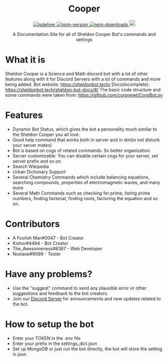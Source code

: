 
<h1 align="center">Cooper</h1>

<p align="center">
    <a href="https://www.jsdelivr.com/package/npm/docsify-darklight-theme">
        <img src="https://img.shields.io/badge/version-0.4-green" alt="jsdeliver">
    </a>
    <a href="https://badge.fury.io/js/docsify-darklight-theme">
        <img src="https://img.shields.io/badge/python-3.8.8-blue" alt="npm-version">
    </a>
    <a href="https://badge.fury.io/js/docsify-darklight-theme">
        <img src="https://img.shields.io/badge/discord.py-1.7.2-blue" alt="npm-downloads">
    </a>
    <a href="https://badge.fury.io/gh/boopathikumar018%2Fdocsify-darklight-theme">
        <img src="https://img.shields.io/badge/build%20status-gamma-red" alt="GitHub version" height="20">
    </a>
</p>


<p align="center">A Documentation Site for all of Sheldon Cooper Bot's commands and settings</p>

# What it is
Sheldon Cooper is a Science and Math discord bot with a lot of other features along with it for Discord Servers with a lot of commands and more being added.
Bot website: https://sheldonbot.tech/
Docs(incomplete): https://sheldonbot.tech/sheldon-bot-docs/#/
The basic code structure and some commands were taken from: https://github.com/corpnewt/CorpBot.py


# Features
- Dynamic Bot Status, which gives the bot a personality much similar to the Sheldon Cooper you all love.
- Good help command that works both in server and in dm(to not disturb your server mates)
- Bot is based on cogs of related commands. So better organization.
- Server customizable: You can disable certain cogs for your server, set server prefix and so on.
- Search Wikipedia
- Urban Dictionary Support
- Several Chemistry Commands which include balancing equations, searching compounds, properties of electromagnetic waves, and many more
- Several Math Commands such as checking for prime, listing prime numbers, finding factorial, finding roots, factoring the equation and so on.

# Contributors
- A Foolish Man#0047 - Bot Creator
- Kishor#4494 - Bot Creator
- The_Awesomeness#8387 - Web Developer
- Noelaxe#9099 - Tester

# Have any problems?
- Use the "suggest" command to send any plausible error or other suggestions and feedback to the bot creators.
- Join our [Discord Server](https://discord.gg/DEAevXRduJ) for announcements and new updates related to the bot.

# How to setup the bot
- Enter your TOKEN in the .env file
- Enter your prefix in the settings_dict.json
- Set up MongoDB or just run the bot directly, the bot will store the setting in json
